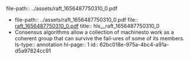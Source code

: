 file-path:: ../assets/raft_1656487750310_0.pdf

- file-path:: ../assets/raft_1656487750310_0.pdf
  file:: [raft_1656487750310_0.pdf](../assets/raft_1656487750310_0.pdf)
  title:: hls__raft_1656487750310_0
- Consensus algorithms allow a collection of machinesto work as a coherent group that can survive the fail-ures of some of its members.
  ls-type:: annotation
  hl-page:: 1
  id:: 62bc018e-975a-4bc4-a91a-d5a97824cc91